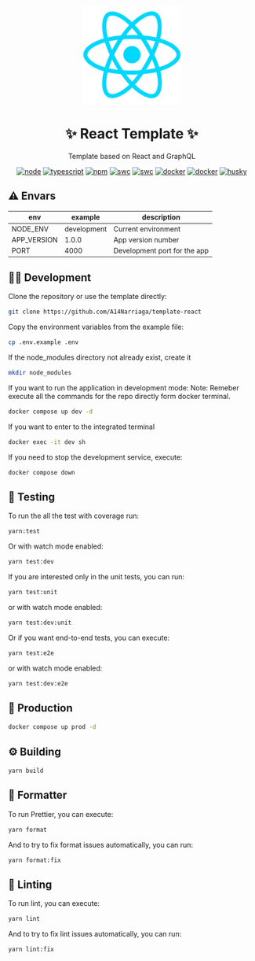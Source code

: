 <p align="center">
  <img src="./public/images/react.png" alt="React" height="200" />
</p>

<h1 align="center">✨ React Template ✨</h1>

<p align="center">Template based on React and GraphQL</p>

<p align="center">
  <a href="https://nodejs.org/docs/latest-v20.x/api/index.html"><img src="https://img.shields.io/badge/node-20.12-green.svg" alt="node"/></a>
  <a href="https://www.typescriptlang.org/"><img src="https://img.shields.io/badge/typescript-5.x-blue.svg" alt="typescript"/></a>
  <a href="https://docs.nestjs.com/v10/"><img src="https://img.shields.io/badge/npm-10.x-red.svg" alt="npm"/></a>
  <a href="https://swc.rs/"><img src="https://img.shields.io/badge/Compiler-SWC_-orange.svg" alt="swc"/></a>
  <a href="https://vitest.dev/"><img src="https://img.shields.io/badge/Test-Vitest_-yellow.svg" alt="swc"/></a>
  <a href="https://www.docker.com/"><img src="https://img.shields.io/badge/🐳 Docker_-blue.svg" alt="docker"/></a>
  <a href="https://graphql.org"><img src="https://img.shields.io/badge/GraphQL_-F6009B.svg" alt="docker"/></a>
    <a href="https://typicode.github.io/husky/"><img src="https://img.shields.io/badge/🐶 Husky-1B1B1F.svg" alt="husky"/></a>
</p>

## ⚠️ Envars

| env         | example     | description                  |
| ----------- | ----------- | ---------------------------- |
| NODE_ENV    | development | Current environment          |
| APP_VERSION | 1.0.0       | App version number           |
| PORT        | 4000        | Development port for the app |

## 🧑‍💻 Development

Clone the repository or use the template directly:

```bash
git clone https://github.com/A14Narriaga/template-react
```

Copy the environment variables from the example file:

```bash
cp .env.example .env
```

If the node_modules directory not already exist, create it

```bash
mkdir node_modules
```

If you want to run the application in development mode:
Note: Remeber execute all the commands for the repo directly form docker terminal.

```bash
docker compose up dev -d
```

If you want to enter to the integrated terminal

```bash
docker exec -it dev sh
```

If you need to stop the development service, execute:

```bash
docker compose down
```

## 🧪 Testing

To run the all the test with coverage run:

```bash
yarn:test
```

Or with watch mode enabled:

```bash
yarn test:dev
```

If you are interested only in the unit tests, you can run:

```bash
yarn test:unit
```

or with watch mode enabled:

```bash
yarn test:dev:unit
```

Or if you want end-to-end tests, you can execute:

```bash
yarn test:e2e
```

or with watch mode enabled:

```bash
yarn test:dev:e2e
```

## 🚀 Production

```bash
docker compose up prod -d
```

## ⚙️ Building

```bash
yarn build
```

## 💅 Formatter

To run Prettier, you can execute:

```bash
yarn format
```

And to try to fix format issues automatically, you can run:

```bash
yarn format:fix
```

## 💅 Linting

To run lint, you can execute:

```bash
yarn lint
```

And to try to fix lint issues automatically, you can run:

```bash
yarn lint:fix
```
